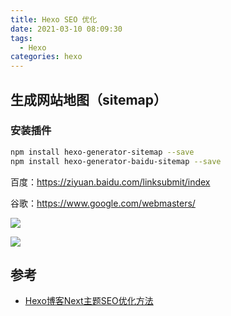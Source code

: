 ```yaml
---
title: Hexo SEO 优化
date: 2021-03-10 08:09:30
tags: 
  - Hexo
categories: hexo
---
```



## 生成网站地图（sitemap）

### 安装插件

```bash
npm install hexo-generator-sitemap --save
npm install hexo-generator-baidu-sitemap --save
```



百度：<https://ziyuan.baidu.com/linksubmit/index>

谷歌：<https://www.google.com/webmasters/>



![](/images/hexo/google-search-set-dns.png)



![](/images/hexo/google-search-set-dns-02.png)





## 参考

- [Hexo博客Next主题SEO优化方法](https://hoxis.github.io/Hexo+Next%20SEO%E4%BC%98%E5%8C%96.html)

